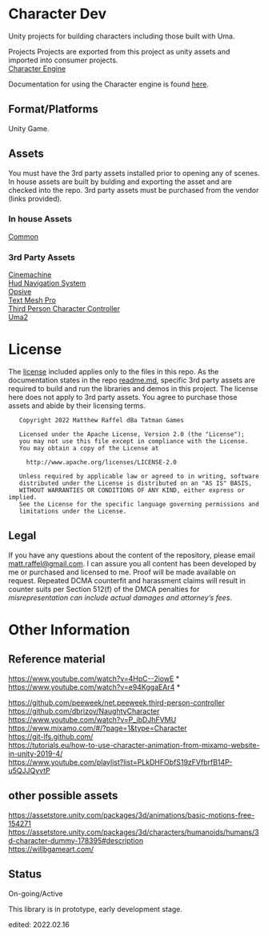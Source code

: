# Character Dev
Unity projects for building characters including those built with Uma.

Projects
Projects are exported from this project as unity assets and imported into consumer projects.  
[Character Engine](https://github.com/tatmanblue/Unity-Characters/tree/main/CharacterStudio/Assets/Character)  

Documentation for using the Character engine is found [here](Docs/NPCS.md).  

## Format/Platforms
Unity Game.   

## Assets
You must have the 3rd party assets installed prior to opening any of scenes.   In house assets are built by bulding and exporting the asset and are checked into the repo.
3rd party assets must be purchased from the vendor (links provided).

### In house Assets  
[Common](https://github.com/tatmanblue/UI-Input/tree/main/Assets/Common)  

### 3rd Party Assets 
[Cinemachine](https://docs.unity3d.com/Packages/com.unity.cinemachine@2.6/manual/index.html)  
[Hud Navigation System](https://assetstore.unity.com/packages/tools/gui/hud-navigation-system-103056)  
[Opsive](https://assetstore.unity.com/packages/tools/game-toolkits/ultimate-character-controller-99962)  
[Text Mesh Pro](https://docs.unity3d.com/Manual/com.unity.textmeshpro.html)  
[Third Person Character Controller](https://assetstore.unity.com/packages/essentials/starter-assets-third-person-character-controller-196526)  
[Uma2](https://assetstore.unity.com/packages/3d/characters/uma-2-unity-multipurpose-avatar-35611)  


# License
The [license](LICENSE.md) included applies only to the files in this repo.   As the documentation states in the repo [readme.md](README.md), specific 3rd party assets are required to build and run
the libraries and demos in this project.  The license here does not apply to 3rd party assets. You agree to purchase those assets and abide by their licensing terms. 

```
   Copyright 2022 Matthew Raffel dBa Tatman Games

   Licensed under the Apache License, Version 2.0 (the "License");
   you may not use this file except in compliance with the License.
   You may obtain a copy of the License at

     http://www.apache.org/licenses/LICENSE-2.0

   Unless required by applicable law or agreed to in writing, software
   distributed under the License is distributed on an "AS IS" BASIS,
   WITHOUT WARRANTIES OR CONDITIONS OF ANY KIND, either express or implied.
   See the License for the specific language governing permissions and
   limitations under the License.
```

## Legal
If you have any questions about the content of the repository, please email [matt.raffel@gmail.com](mailto:matt.raffel@gmail.com). I can assure you all content has been developed by me or purchased and licensed to me. Proof will be made available on request. Repeated DCMA counterfit and harassment claims will result in counter suits per Section 512(f) of the DMCA penalties for _misrepresentation can include actual damages and attorney’s fees_.


# Other Information
## Reference material
https://www.youtube.com/watch?v=4HpC--2iowE *  
https://www.youtube.com/watch?v=e94KggaEAr4 * 

https://github.com/peeweek/net.peeweek.third-person-controller  
https://github.com/dbrizov/NaughtyCharacter  
https://www.youtube.com/watch?v=P_ibDJhFVMU  
https://www.mixamo.com/#/?page=1&type=Character  
https://git-lfs.github.com/  
https://tutorials.eu/how-to-use-character-animation-from-mixamo-website-in-unity-2019-4/  
https://www.youtube.com/playlist?list=PLkDHFObfS19zFVfbrfB14P-u5QJJQyvtP  


## other possible assets
https://assetstore.unity.com/packages/3d/animations/basic-motions-free-154271  
https://assetstore.unity.com/packages/3d/characters/humanoids/humans/3d-character-dummy-178395#description  
https://willbgameart.com/  

## Status
On-going/Active

This library is in prototype, early development stage.

edited: 2022.02.16
